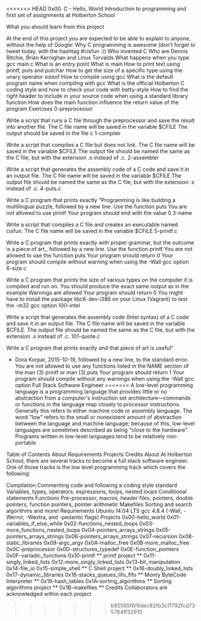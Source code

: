 <<<<<<< HEAD
0x00. C - Hello, World
Introduction to programming and first set of assignments at Holberton School

What you should learn from this project

At the end of this project you are expected to be able to explain to anyone, without the help of Google:
Why C programming is awesome (don’t forget to tweet today, with the hashtag #cisfun :))
Who invented C
Who are Dennis Ritchie, Brian Kernighan and Linus Torvalds
What happens when you type gcc main.c
What is an entry point
What is main
How to print text using printf, puts and putchar
How to get the size of a specific type using the unary operator sizeof
How to compile using gcc
What is the default program name when compiling with gcc
What is the official Holberton C coding style and how to check your code with betty-style
How to find the right header to include in your source code when using a standard library function
How does the main function influence the return value of the program
Exercises
0-preprocessor

Write a script that runs a C file through the preprocessor
and save the result into another file.
The C file name will be saved in the variable $CFILE
The output should be saved in the file c
1-compiler

Write a script that compiles a C file but does not link.
The C file name will be saved in the variable $CFILE
The output file should be named the same as the C file, but with the extension .o instead of .c.
2-assembler

Write a script that generates the assembly code of a C code and save it in
an output file.
The C file name will be saved in the variable $CFILE
The output file should be named the same as the C file, but with the extension .s instead of .c.
4-puts.c

Write a C program that prints exactly
"Programming is like building a multilingual puzzle, followed by a new line.
Use the function puts
You are not allowed to use printf
Your program should end with the value 0
3-name

Write a script that compiles a C file and creates an executable named cisfun.
The C file name will be saved in the variable $CFILE
5-printf.c

Write a C program that prints exactly with proper grammar, but the outcome is
a piece of art,, followed by a new line.
Use the function printf
You are not allowed to use the function puts
Your program should return 0
Your program should compile without warning when using the -Wall gcc option
6-size.c

Write a C program that prints the size of various types on the computer it is
compiled and run on.
You should produce the exact same output as in the example
Warnings are allowed
Your program should return 0
You might have to install the package libc6-dev-i386 on your Linux (Vagrant) to test the -m32 gcc option
100-intel

Write a script that generates the assembly code (Intel syntax) of a C code and
save it in an output file.
The C file name will be saved in the variable $CFILE.
The output file should be named the same as the C file, but with the extension .s instead of .c.
101-quote.c

Write a C program that prints exactly and that piece of art is useful"
- Dora Korpar, 2015-10-19, followed by a new line, to the standard error.
You are not allowed to use any functions listed in the NAME section of the man (3) printf or man (3) puts
Your program should return 1
Your program should compile without any warnings when using the -Wall gcc option
Full Stack Software Engineer
=======
A low-level programming language is a programming language that provides little or no abstraction from a computer's instruction set architecture—commands or functions in the language map closely to processor instructions. Generally this refers to either machine code or assembly language. The word "low" refers to the small or nonexistent amount of abstraction between the language and machine language; because of this, low-level languages are sometimes described as being "close to the hardware". Programs written in low-level languages tend to be relatively non-portable

Table of Contents
About
Requirements
Projects
Credits
About
At Holberton School, there are several tracks to become a full stack software engineer. One of those tracks is the low level programming track which covers the following:

Compilation
Commenting code and following a coding style standard
Variables, types, operators, expressions, loops, nested loops
Conditional statements
Functions
Pre-processor, macros, header files, pointers, double pointers, function pointers, pointer arithmetic
Makefiles
Sorting and search algorithms and more!
Requirements
Ubuntu 14.04 LTS
gcc 4.8.4 (-Wall, -Werror, -Wextra, and -pedantic flags)
Projects
0x00-hello_world
0x01-variables_if_else_while
0x02-functions_nested_loops
0x03-more_functions_nested_loops
0x04-pointers_arrays_strings
0x05-pointers_arrays_strings
0x06-pointers_arrays_strings
0x07-recursion
0x08-static_libraries
0x09-argc_argv
0x0A-malloc_free
0x0B-more_malloc_free
0x0C-preprocessor
0x0D-structures_typedef
0x0E-function_pointers
0x0F-variadic_functions
0x10-printf ** printf project **
0x11-singly_linked_lists
0x12-more_singly_linked_lists
0x13-bit_manipulation
0x14-file_io
0x15-simple_shell ** C Shell project **
0x16-doubly_linked_lists
0x17-dynamic_libraries
0x18-stacks_queues_lifo_fifo ** Monty ByteCode Interpreter **
0x19-hash_tables
0x1A-sorting_algorithms ** Sorting algorithms project **
0x1B-makefiles **
Credits
Collaborators are acknowledged within each project
>>>>>>> b85565f6f6dec82fb3c11792fcd735784ff32910

